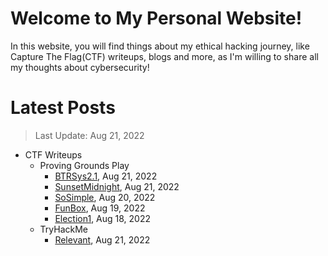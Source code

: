 # Welcome to My Personal Website!

In this website, you will find things about my ethical hacking journey, like Capture The Flag(CTF) writeups, blogs and more, as I'm willing to share all my thoughts about cybersecurity!

# Latest Posts

> Last Update: Aug 21, 2022

- CTF Writeups
	- Proving Grounds Play
		- [BTRSys2.1](https://siunam321.github.io/ctf/pgplay/BTRSys2.1/), Aug 21, 2022
		- [SunsetMidnight](https://siunam321.github.io/ctf/pgplay/SunsetMidnight/), Aug 21, 2022
		- [SoSimple](https://siunam321.github.io/ctf/pgplay/SoSimple/), Aug 20, 2022
		- [FunBox](https://siunam321.github.io/ctf/pgplay/FunBox/), Aug 19, 2022
		- [Election1](https://siunam321.github.io/ctf/pgplay/Election1/), Aug 18, 2022
	- TryHackMe
		- [Relevant](https://siunam321.github.io/ctf/tryhackme/Relevant/), Aug 21, 2022